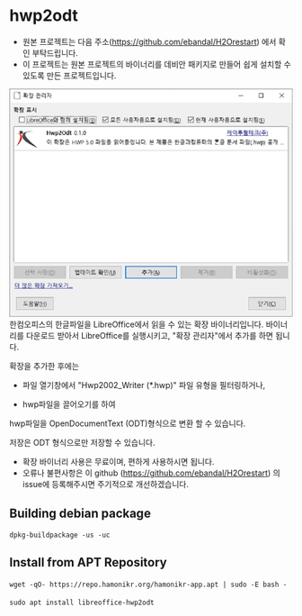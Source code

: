 # hwp2odt

* 원본 프로젝트는 다음 주소(https://github.com/ebandal/H2Orestart) 에서 확인 부탁드립니다.
* 이 프로젝트는 원본 프로젝트의 바이너리를 데비안 패키지로 만들어 쉽게 설치할 수 있도록 만든 프로젝트입니다.

![hwp2odt](doc/Hwp2Odt.png)
한컴오피스의 한글파일을 LibreOffice에서 읽을 수 있는 확장 바이너리입니다.
바이너리를 다운로드 받아서 LibreOffice를 실행시키고, "확장 관리자"에서 추가를 하면 됩니다.



확장을 추가한 후에는 

- 파일 열기창에서 "Hwp2002_Writer (*.hwp)" 파일 유형을 필터링하거나, 

- hwp파일을 끌어오기를 하여

hwp파일을  OpenDocumentText (ODT)형식으로 변환 할 수 있습니다.

저장은 ODT 형식으로만 저장할 수 있습니다.

* 확장 바이너리 사용은 무료이며, 편하게 사용하시면 됩니다. 
* 오류나 불편사항은 이 github (https://github.com/ebandal/H2Orestart) 의 issue에 등록해주시면 주기적으로 개선하겠습니다.

## Building debian package
```
dpkg-buildpackage -us -uc
```

## Install from APT Repository
```
wget -qO- https://repo.hamonikr.org/hamonikr-app.apt | sudo -E bash -

sudo apt install libreoffice-hwp2odt
```
